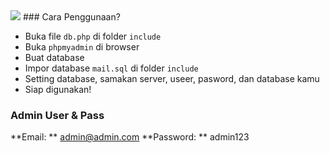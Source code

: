 <img src="http://icbt.lk/skillsnthrills/wp-content/uploads/2020/11/263771650022212.png">
### Cara Penggunaan?

- Buka file `db.php` di folder `include`
- Buka `phpmyadmin` di browser
- Buat database
- Impor database `mail.sql` di folder `include`
- Setting database, samakan server, useer, pasword, dan database kamu
- Siap digunakan!

### Admin User & Pass

**Email: ** admin@admin.com
**Password: ** admin123
